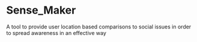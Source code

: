 # Sense_Maker
A tool to provide user location based comparisons to social issues in order to spread awareness in an effective way
